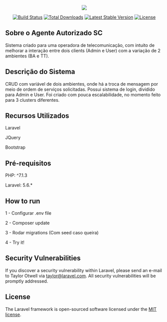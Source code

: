 <p align="center"><img src="https://laravel.com/assets/img/components/logo-laravel.svg"></p>

<p align="center">
<a href="https://travis-ci.org/laravel/framework"><img src="https://travis-ci.org/laravel/framework.svg" alt="Build Status"></a>
<a href="https://packagist.org/packages/laravel/framework"><img src="https://poser.pugx.org/laravel/framework/d/total.svg" alt="Total Downloads"></a>
<a href="https://packagist.org/packages/laravel/framework"><img src="https://poser.pugx.org/laravel/framework/v/stable.svg" alt="Latest Stable Version"></a>
<a href="https://packagist.org/packages/laravel/framework"><img src="https://poser.pugx.org/laravel/framework/license.svg" alt="License"></a>
</p>

## Sobre o Agente Autorizado SC

Sistema criado para uma operadora de telecomunicação, com intuito de melhorar a interação entre dois clients (Admin e User) com a variação de 2 ambientes (BA e TT).

## Descrição do Sistema

CRUD com variável de dois ambientes, onde há a troca de mensagem por meio de ordem de serviços solicitadas.
Possui sistema de login, dividido para Admin e User.
Foi criado com pouca escalabilidade, no momento feito para 3 clusters diferentes.

## Recursos Utilizados

<p>Laravel</p>
<p>JQuery</p>
<p>Bootstrap</p>

## Pré-requisitos

<p>PHP: ^7.1.3</p>
<p>Laravel: 5.6.*</p>

## How to run

<p>1 - Configurar .env file</p>
<p>2 - Composer update</p>
<p>3 - Rodar migrations (Com seed caso queira)</p>
<p>4 - Try it!</p>

## Security Vulnerabilities

If you discover a security vulnerability within Laravel, please send an e-mail to Taylor Otwell via [taylor@laravel.com](mailto:taylor@laravel.com). All security vulnerabilities will be promptly addressed.

## License

The Laravel framework is open-sourced software licensed under the [MIT license](https://opensource.org/licenses/MIT).
